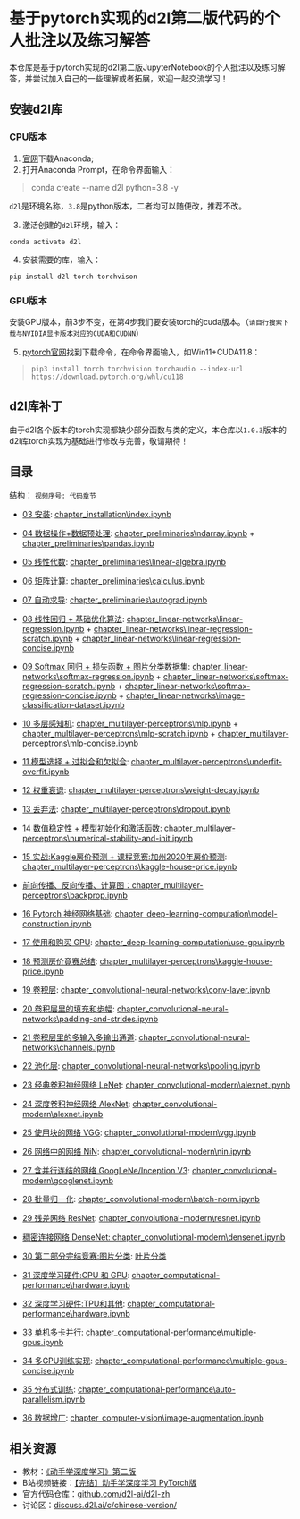 # 基于pytorch实现的d2l第二版代码的个人批注以及**练习解答**
本仓库是基于pytorch实现的d2l第二版JupyterNotebook的个人批注以及练习解答，并尝试加入自己的一些理解或者拓展，欢迎一起交流学习！
## 安装d2l库
### CPU版本
1. [官网]((https://www.anaconda.com/))下载Anaconda;
2. 打开Anaconda Prompt，在命令界面输入：
> conda create --name d2l python=3.8 -y

`d2l`是环境名称，`3.8`是python版本，二者均可以随便改，推荐不改。

3. 激活创建的`d2l`环境，输入：

```shell
conda activate d2l
```

4. 安装需要的库，输入：

```shell
pip install d2l torch torchvison
```

### GPU版本
安装GPU版本，前3步不变，在第4步我们要安装torch的cuda版本。（`请自行搜索下载与NVIDIA显卡版本对应的CUDA和CUDNN`）

5. [pytorch官网](https://pytorch.org/)找到下载命令，在命令界面输入，如Win11+CUDA11.8：

> ```shell
> pip3 install torch torchvision torchaudio --index-url https://download.pytorch.org/whl/cu118
> ```

## d2l库补丁

由于d2l各个版本的torch实现都缺少部分函数与类的定义，本仓库以`1.0.3`版本的d2l库torch实现为基础进行修改与完善，敬请期待！

## 目录

结构：
`视频序号: 代码章节`

- [03 安装](https://www.bilibili.com/video/BV18p4y1h7Dr/?spm_id_from=333.999.0.0&vd_source=c4c3979529777bf3f5a1d518dcabcdb0): [chapter_installation\index.ipynb](chapter_installation\index.ipynb)

- [04 数据操作+数据预处理](https://www.bilibili.com/video/BV1CV411Y7i4?p=1&vd_source=c4c3979529777bf3f5a1d518dcabcdb0): [chapter_preliminaries\ndarray.ipynb](chapter_preliminaries\ndarray.ipynb) + [chapter_preliminaries\pandas.ipynb](chapter_preliminaries\pandas.ipynb)

- [05 线性代数](https://www.bilibili.com/video/BV1eK4y1U7Qy/?spm_id_from=333.788.recommend_more_video.0&vd_source=c4c3979529777bf3f5a1d518dcabcdb0): [chapter_preliminaries\linear-algebra.ipynb](chapter_preliminaries\linear-algebra.ipynb)

- [06 矩阵计算](https://www.bilibili.com/video/BV1eZ4y1w7PY/?spm_id_from=333.788.recommend_more_video.0&vd_source=c4c3979529777bf3f5a1d518dcabcdb0): [chapter_preliminaries\calculus.ipynb](chapter_preliminaries\calculus.ipynb)

- [07 自动求导](https://www.bilibili.com/video/BV1KA411N7Px/?spm_id_from=333.999.0.0&vd_source=c4c3979529777bf3f5a1d518dcabcdb0): [chapter_preliminaries\autograd.ipynb](chapter_preliminaries\autograd.ipynb)

- [08 线性回归 + 基础优化算法](https://www.bilibili.com/video/BV1PX4y1g7KC/?spm_id_from=333.999.0.0&vd_source=c4c3979529777bf3f5a1d518dcabcdb0): [chapter_linear-networks\linear-regression.ipynb](chapter_linear-networks\linear-regression.ipynb) + [chapter_linear-networks\linear-regression-scratch.ipynb](chapter_linear-networks\linear-regression-scratch.ipynb) + [chapter_linear-networks\linear-regression-concise.ipynb](chapter_linear-networks\linear-regression-concise.ipynb)

- [09 Softmax 回归 + 损失函数 + 图片分类数据集](https://www.bilibili.com/video/BV1K64y1Q7wu/?spm_id_from=333.999.0.0&vd_source=c4c3979529777bf3f5a1d518dcabcdb0): [chapter_linear-networks\softmax-regression.ipynb](chapter_linear-networks\softmax-regression.ipynb) + [chapter_linear-networks\softmax-regression-scratch.ipynb](chapter_linear-networks\softmax-regression-scratch.ipynb) + [chapter_linear-networks\softmax-regression-concise.ipynb](chapter_linear-networks\softmax-regression-concise.ipynb) + [chapter_linear-networks\image-classification-dataset.ipynb](chapter_linear-networks\image-classification-dataset.ipynb)

- [10 多层感知机](https://www.bilibili.com/video/BV1hh411U7gn/?spm_id_from=333.999.0.0&vd_source=c4c3979529777bf3f5a1d518dcabcdb0): [chapter_multilayer-perceptrons\mlp.ipynb](chapter_multilayer-perceptrons\mlp.ipynb) + [chapter_multilayer-perceptrons\mlp-scratch.ipynb](chapter_multilayer-perceptrons\mlp-scratch.ipynb) + [chapter_multilayer-perceptrons\mlp-concise.ipynb](chapter_multilayer-perceptrons\mlp-concise.ipynb)

- [11 模型选择 + 过拟合和欠拟合](https://www.bilibili.com/video/BV1kX4y1g7jp/?spm_id_from=333.999.0.0&vd_source=c4c3979529777bf3f5a1d518dcabcdb0): [chapter_multilayer-perceptrons\underfit-overfit.ipynb](chapter_multilayer-perceptrons\underfit-overfit.ipynb)

- [12 权重衰退](https://www.bilibili.com/video/BV1UK4y1o7dy/?spm_id_from=333.999.0.0&vd_source=c4c3979529777bf3f5a1d518dcabcdb0): [chapter_multilayer-perceptrons\weight-decay.ipynb](chapter_multilayer-perceptrons\weight-decay.ipynb)

- [13 丢弃法](https://www.bilibili.com/video/BV1Y5411c7aY/?spm_id_from=333.999.0.0&vd_source=c4c3979529777bf3f5a1d518dcabcdb0): [chapter_multilayer-perceptrons\dropout.ipynb](chapter_multilayer-perceptrons\dropout.ipynb)

- [14 数值稳定性 + 模型初始化和激活函数](https://www.bilibili.com/video/BV1u64y1i75a/?spm_id_from=333.999.0.0&vd_source=c4c3979529777bf3f5a1d518dcabcdb0): [chapter_multilayer-perceptrons\numerical-stability-and-init.ipynb](chapter_multilayer-perceptrons\numerical-stability-and-init.ipynb)

- [15 实战:Kaggle房价预测 + 课程竞赛:加州2020年房价预测](https://www.bilibili.com/video/BV1NK4y1P7Tu/?spm_id_from=333.999.0.0&vd_source=c4c3979529777bf3f5a1d518dcabcdb0): [chapter_multilayer-perceptrons\kaggle-house-price.ipynb](chapter_multilayer-perceptrons\kaggle-house-price.ipynb)

- [前向传播、反向传播、计算图：chapter_multilayer-perceptrons\backprop.ipynb](chapter_multilayer-perceptrons\backprop.ipynb)

- [16 Pytorch 神经网络基础](https://www.bilibili.com/video/BV1AK4y1P7vs/?spm_id_from=333.999.0.0&vd_source=c4c3979529777bf3f5a1d518dcabcdb0): [chapter_deep-learning-computation\model-construction.ipynb](chapter_deep-learning-computation\model-construction.ipynb)

- [17 使用和购买 GPU](https://www.bilibili.com/video/BV1z5411c7C1/?spm_id_from=333.999.0.0&vd_source=c4c3979529777bf3f5a1d518dcabcdb0): [chapter_deep-learning-computation\use-gpu.ipynb](chapter_deep-learning-computation\use-gpu.ipynb)

- [18 预测房价竟赛总结](): [chapter_multilayer-perceptrons\kaggle-house-price.ipynb](chapter_multilayer-perceptrons\kaggle-house-price.ipynb)

- [19 卷积层](): [chapter_convolutional-neural-networks\conv-layer.ipynb](chapter_convolutional-neural-networks\conv-layer.ipynb)

- [20 卷积层里的填充和步幅](): [chapter_convolutional-neural-networks\padding-and-strides.ipynb](chapter_convolutional-neural-networks\padding-and-strides.ipynb)

- [21 卷积层里的多输入多输出通道](): [chapter_convolutional-neural-networks\channels.ipynb](chapter_convolutional-neural-networks\channels.ipynb)

- [22 池化层](): [chapter_convolutional-neural-networks\pooling.ipynb](chapter_convolutional-neural-networks\pooling.ipynb)

- [23 经典卷积神经网络 LeNet](): [chapter_convolutional-modern\alexnet.ipynb](chapter_convolutional-modern\alexnet.ipynb) 

- [24 深度卷积神经网络 AlexNet](): [chapter_convolutional-modern\alexnet.ipynb](chapter_convolutional-modern\alexnet.ipynb)

- [25 使用块的网络 VGG](): [chapter_convolutional-modern\vgg.ipynb](chapter_convolutional-modern\vgg.ipynb)

- [26 网络中的网络 NiN](): [chapter_convolutional-modern\nin.ipynb](chapter_convolutional-modern\nin.ipynb)

- [27 含并行连结的网络 GoogLeNe/Inception V3](): [chapter_convolutional-modern\googlenet.ipynb](chapter_convolutional-modern\googlenet.ipynb)

- [28 批量归一化](): [chapter_convolutional-modern\batch-norm.ipynb](chapter_convolutional-modern\batch-norm.ipynb)

- [29 残差网络 ResNet](): [chapter_convolutional-modern\resnet.ipynb](chapter_convolutional-modern\resnet.ipynb)

- [稠密连接网络 DenseNet: chapter_convolutional-modern\densenet.ipynb](chapter_convolutional-modern\densenet.ipynb)

- [30 第二部分完结竞赛:图片分类](https://www.bilibili.com/video/BV1z64y1o7iz/?spm_id_from=333.999.0.0&vd_source=c4c3979529777bf3f5a1d518dcabcdb0): [叶片分类](https://www.kaggle.com/c/classify-leaves)

- [31 深度学习硬件:CPU 和 GPU](https://www.bilibili.com/video/BV1TU4y1j7Wd/?spm_id_from=333.999.0.0&vd_source=c4c3979529777bf3f5a1d518dcabcdb0): [chapter_computational-performance\hardware.ipynb](chapter_computational-performance\hardware.ipynb)

- [32 深度学习硬件:TPU和其他](https://www.bilibili.com/video/BV1VV41147PC/?spm_id_from=333.999.0.0&vd_source=c4c3979529777bf3f5a1d518dcabcdb0): [chapter_computational-performance\hardware.ipynb](chapter_computational-performance\hardware.ipynb)

- [33 单机多卡并行](https://www.bilibili.com/video/BV1vU4y1V7rd/?spm_id_from=333.999.0.0&vd_source=c4c3979529777bf3f5a1d518dcabcdb0): [chapter_computational-performance\multiple-gpus.ipynb](chapter_computational-performance\multiple-gpus.ipynb)

- [34 多GPU训练实现](https://www.bilibili.com/video/BV1MQ4y1R7Qg/?spm_id_from=333.999.0.0&vd_source=c4c3979529777bf3f5a1d518dcabcdb0): [chapter_computational-performance\multiple-gpus-concise.ipynb](chapter_computational-performance\multiple-gpus-concise.ipynb)

- [35 分布式训练](https://www.bilibili.com/video/BV1jU4y1G7iu/?spm_id_from=333.999.0.0&vd_source=c4c3979529777bf3f5a1d518dcabcdb0): [chapter_computational-performance\auto-parallelism.ipynb](chapter_computational-performance\auto-parallelism.ipynb)

- [36 数据增广](https://www.bilibili.com/video/BV17y4y1g76q/?spm_id_from=333.999.0.0&vd_source=c4c3979529777bf3f5a1d518dcabcdb0): [chapter_computer-vision\image-augmentation.ipynb](chapter_computer-vision\image-augmentation.ipynb)

## 相关资源

- 教材：[《动手学深度学习》第二版](https://zh-v2.d2l.ai/)
- B站视频链接：[【完结】动手学深度学习 PyTorch版](https://space.bilibili.com/1567748478/channel/seriesdetail?sid=358497)
- 官方代码仓库：[github.com/d2l-ai/d2l-zh](https://github.com/d2l-ai/d2l-zh)
- 讨论区：[discuss.d2l.ai/c/chinese-version/](https://discuss.d2l.ai/c/chinese-version/16)

